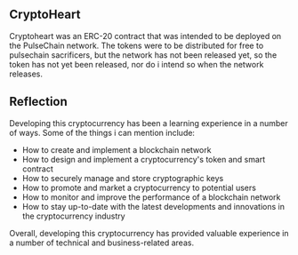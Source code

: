 ## CryptoHeart 

Cryptoheart was an ERC-20 contract that was intended to be deployed on the PulseChain network. The tokens were to be distributed for free to pulsechain sacrificers, but the network has not been released yet, so the token has not yet been released, nor do i intend so when the network releases. 


## Reflection

Developing this cryptocurrency has been a learning experience in a number of ways. Some of the things i can mention include:

* How to create and implement a blockchain network
* How to design and implement a cryptocurrency's token and smart contract
* How to securely manage and store cryptographic keys
* How to promote and market a cryptocurrency to potential users
* How to monitor and improve the performance of a blockchain network
* How to stay up-to-date with the latest developments and innovations in the cryptocurrency industry

Overall, developing this cryptocurrency has provided valuable experience in a number of technical and business-related areas.
